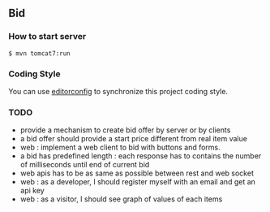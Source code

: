 ## Bid

### How to start server

    $ mvn tomcat7:run

### Coding Style

You can use [editorconfig](http://editorconfig.org) to synchronize this project coding style.

### TODO

 - provide a mechanism to create bid offer by server or by clients
 - a bid offer should provide a start price different from real item value
 - web : implement a web client to bid with buttons and forms.
 - a bid has predefined length : each response has to contains the number of milliseconds until end of current bid
 - web apis has to be as same as possible between rest and web socket
 - web : as a developer, I should register myself with an email and get an api key
 - web : as a visitor, I should see graph of values of each items
